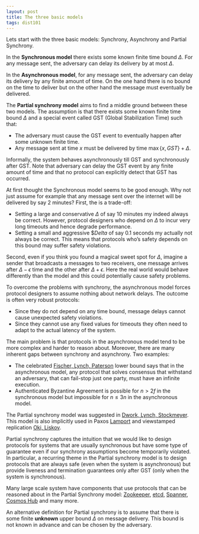 ```yaml
---
layout: post
title: The three basic models
tags: dist101
---
```




Lets start with the three basic models: Synchrony, Asynchrony and Partial Synchrony.


In the **Synchronous model** there exists some known finite time bound $\Delta$. For any message sent, the adversary can delay its delivery by at most $\Delta$.

In the **Asynchronous model**, for any message sent, the adversary can delay its delivery by any finite amount of time. On the one hand there is no bound on the time to deliver but on the other hand the message must eventually be delivered.

The **Partial synchrony model** aims to find a middle ground between these two models. The assumption is that there exists some known finite time bound $\Delta$ and a special event called GST (Global Stabilization Time) such that:
* The adversary must cause the GST event to eventually happen after some unknown finite time. 
* Any message sent at time $x$ must be delivered by time $\max \{x,GST\} + \Delta$.

Informally,  the system behaves asynchronously till GST and synchronously after GST. Note that adversary can delay the GST event by any finite amount of time and that no protocol can explicitly detect that GST has occurred.

At first thought the Synchronous model seems to be good enough. Why not just assume for example that any message sent over the internet will be delivered by say 2 minutes? First, the is a trade-off:
* Setting a large and conservative $\Delta$ of say 10 minutes my indeed always be correct. However, protocol designers who depend on $\Delta$ to incur very long timeouts and hence degrade performance.
* Setting a small and aggressive $\$Delta$ of say 0.1 seconds my actually not always be correct. This means that protocols who’s safety depends on this bound may suffer safety violations.

Second, even if you think you found a magical sweet spot for $\Delta$, imagine a sender that broadcasts a messages to two receivers, one message arrives after $\Delta - \epsilon$ time and the other after $\Delta + \epsilon$. Here the real world would behave differently than the model and this could potentially cause safety problems.

To overcome the problems with synchrony, the asynchronous model forces protocol designers to assume nothing about network delays. The outcome is often very robust protocols: 
* Since they do not depend on any time bound, message delays cannot cause unexpected safety violations.
* Since they cannot use any fixed values for timeouts they often need to adapt to the actual latency of the system.

The main problem is that protocols in the asynchronous model tend to be more complex and harder to reason about. Moreover, there are many inherent gaps between synchrony and asynchrony. Two examples:
* The celebrated [Fischer, Lynch, Paterson](https://groups.csail.mit.edu/tds/papers/Lynch/jacm85.pdf) lower bound says that in the asynchronous model, any protocol that solves consensus that withstand an adversary, that can fail-stop just one party, must have an infinite execution.
* Authenticated Byzantine Agreement is possible for $n>2f$ in the synchronous model but impossible for $n \leq 3n$ in the asynchronous model. 

The Partial synchrony model was suggested in [Dwork, Lynch, Stockmeyer](https://groups.csail.mit.edu/tds/papers/Lynch/jacm88.pdf). This  model is also implicitly used in Paxos [Lamport](https://lamport.azurewebsites.net/pubs/lamport-paxos.pdf) and viewstamped replication [Oki, Liskov](https://dl.acm.org/citation.cfm?id=62549).

Partial synchrony captures the intuition that we would like to design protocols for systems that are usually synchronous but have some type of guarantee even if our synchrony assumptions become temporarily violated. In particular, a recurring theme in the Partial synchrony model is to design protocols that are always safe (even when the system is asynchronous) but provide liveness and termination guarantees only after GST (only when the system is synchronous).

Many large scale system have components that use protocols that can be reasoned about in the Partial Synchrony model: [Zookeeper](https://zookeeper.apache.org/), [etcd](https://github.com/etcd-io/etcd), [Spanner](https://cloud.google.com/spanner/), [Cosmos Hub](https://hub.cosmos.network/) and many more.

An alternative definition for Partial synchrony is to assume that there is some finite **unknown** upper bound $\Delta$ on message delivery. This bound is not known in advance and can be chosen by the adversary. 
